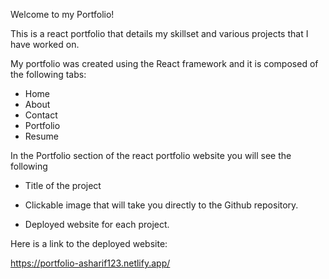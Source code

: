 Welcome to my Portfolio!

This is a react portfolio that details my skillset and various projects that I have worked on.

My portfolio was created using the React framework and it is composed of the following tabs:

- Home
- About
- Contact
- Portfolio
- Resume

In the Portfolio section of the react portfolio website you will see the following

- Title of the project

- Clickable image that will take you directly to the Github repository.

- Deployed website for each project.

Here is a link to the deployed website:


https://portfolio-asharif123.netlify.app/
